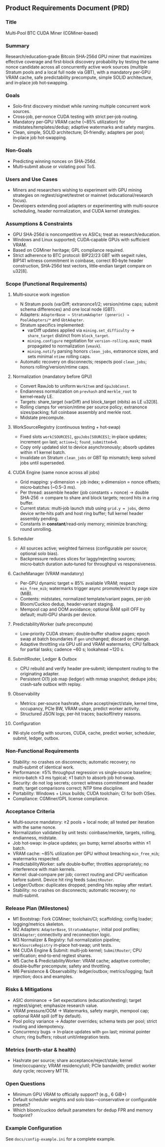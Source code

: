 ## Product Requirements Document (PRD)

### Title
Multi‑Pool BTC CUDA Miner (CGMiner‑based)

### Summary
Research/education‑grade Bitcoin SHA‑256d GPU miner that maximizes effective coverage and first‑block discovery probability by testing the same nonce candidate across all concurrently active work sources (multiple Stratum pools and a local full node via GBT), with a mandatory per‑GPU VRAM cache, safe predictability precompute, simple SOLID architecture, and in‑place job hot‑swapping.

### Goals
- Solo‑first discovery mindset while running multiple concurrent work sources.
- Cross‑job, per‑nonce CUDA testing with strict per‑job routing.
- Mandatory per‑GPU VRAM cache (~85% utilization) for midstates/templates/dedup; adaptive watermarks and safety margins.
- Clean, simple, SOLID architecture; DI‑friendly; adapters per pool; in‑place job hot‑swapping.

### Non‑Goals
- Predicting winning nonces on SHA‑256d.
- Multi‑submit abuse or violating pool ToS.

### Users and Use Cases
- Miners and researchers wishing to experiment with GPU mining strategies on regtest/signet/testnet or mainnet (educational/research focus). 
- Developers extending pool adapters or experimenting with multi‑source scheduling, header normalization, and CUDA kernel strategies.

### Assumptions & Constraints
- GPU SHA‑256d is noncompetitive vs ASICs; treat as research/education.
- Windows and Linux supported; CUDA‑capable GPUs with sufficient VRAM.
- Based on CGMiner heritage; GPL compliance required.
- Strict adherence to BTC protocol: BIP22/23 GBT with segwit rules, BIP141 witness commitment in coinbase, correct 80‑byte header construction, SHA‑256d test vectors, little‑endian target compare on u32[8].

### Scope (Functional Requirements)
1) Multi‑source work ingestion
   - N Stratum pools (varDiff; extranonce1/2; version/ntime caps; submit schema differences) and one local node (GBT).
   - Adapters: `AdapterBase → StratumAdapter (generic) → PoolAdapters/*` and `GbtAdapter`.
   - Stratum specifics implemented:
     - varDiff updates applied via `mining.set_difficulty` → `share_target` distinct from `block_target`.
     - `mining.configure` negotiation for `version-rolling.mask`; mask propagated to normalization (`vmask`).
     - `mining.notify` parsing honors `clean_jobs`, extranonce sizes, and sets minimal `ntime` rolling caps.
   - Automatic recovery on disconnects; respects pool `clean_jobs`; honors rolling/version/ntime caps.

2) Normalization (mandatory before GPU)
   - Convert RawJob to uniform `WorkItem` and `GpuJobConst`.
   - Endianness normalization on `prevhash` and `merkle_root` to kernel‑ready LE.
   - Targets: share_target (varDiff) and block_target (nbits) as LE u32[8].
   - Rolling clamps for version/ntime per source policy; extranonce sizes/packing; full coinbase assembly and merkle root.
   - Midstate precompute.

3) WorkSourceRegistry (continuous testing + hot‑swap)
   - Fixed slots `work[SOURCES]`, `gpuJobs[SOURCES]`; in‑place updates; increment `gen` last; `active=1`; `found_submitted=0`.
   - Copy only updated slot to device asynchronously; absorb updates within ≤1 kernel batch. 
   - Invalidate on Stratum `clean_jobs` or GBT tip mismatch; keep solved jobs until superseded.

4) CUDA Engine (same nonce across all jobs)
   - Grid mapping: y‑dimension = job index; x‑dimension = nonce offsets; micro‑batches (~0.5–3 ms).
   - Per thread: assemble header (job constants + nonce) → double SHA‑256 → compare to share and block targets; record hits in a ring buffer.
   - Current status: multi‑job launch stub using `grid.y = jobs`, demo device write‑hits path and host ring buffer; full kernel header assembly pending.
   - Constants in __constant__/read‑only memory; minimize branching; round unrolling.

5) Scheduler
   - All sources active; weighted fairness (configurable per source; optional solo bias).
   - Backpressure reduces slices for laggy/rejecting sources; micro‑batch duration auto‑tuned for throughput vs responsiveness.

6) CacheManager (VRAM mandatory)
   - Per‑GPU dynamic target ≈ 85% available VRAM; respect `min_free_mib`; watermarks trigger async promote/evict by page size (MiB).
   - Contents: midstates, normalized template/variant pages, per‑job Bloom/Cuckoo dedup, header‑variant staging.
   - Mempool cap and OOM avoidance; optional RAM spill OFF by default; multi‑GPU shards per device.

7) PredictabilityWorker (safe precompute)
   - Low‑priority CUDA stream; double‑buffer shadow pages; epoch swap at batch boundaries if `gen` unchanged; discard on change.
   - Adaptive throttling via GPU util and VRAM watermarks; CPU fallback for partial tasks; cadence ~60 s; lookahead ~120 s.

8) SubmitRouter, Ledger & Outbox
   - CPU rebuild and verify header pre‑submit; idempotent routing to the originating adapter.
   - Persistent O(1) job map (ledger) with mmap snapshot; dedupe jobs; crash‑safe outbox with replay.

9) Observability
   - Metrics: per‑source hashrate, share accept/reject/stale, kernel time, occupancy, PCIe BW, VRAM usage, predict worker activity.
   - Structured JSON logs; per‑hit traces; backoff/retry reasons.

10) Configuration
   - INI‑style config with sources, CUDA, cache, predict worker, scheduler, submit, ledger, outbox.

### Non‑Functional Requirements
- Stability: no crashes on disconnects; automatic recovery; no multi‑submit of identical work.
- Performance: ≤5% throughput regression vs single‑source baseline; micro‑batch ≤3 ms typical; ≤1 batch to absorb job hot‑swap.
- Security: do not log secrets; correct witness commitment and header math; target comparisons correct; NTP time discipline.
- Portability: Windows + Linux builds; CUDA toolchain; CI for both OSes.
- Compliance: CGMiner/GPL license compliance.

### Acceptance Criteria
- Multi‑source mandatory: ≥2 pools + local node; all tested per iteration with the same nonce.
- Normalization validated by unit tests: coinbase/merkle, targets, rolling, endianness, midstate.
- Job hot‑swap: in‑place updates; `gen` bump; kernel absorbs within ≤1 batch.
- VRAM cache: ~85% utilization per GPU without breaching `min_free_mib`; watermarks respected.
- PredictabilityWorker: safe double‑buffer; throttles appropriately; no interference with main kernels.
- Kernel: dual‑compare per job; correct routing and CPU verification before submit. Device hit ring feeds `SubmitRouter`.
- Ledger/Outbox: duplicates dropped; pending hits replay after restart.
- Stability: no crashes on disconnects; automatic recovery; no multi‑submit.

### Release Plan (Milestones)
- M1 Bootstrap: Fork CGMiner; toolchain/CI; scaffolding; config loader; logging/metrics skeleton.
- M2 Adapters: `AdapterBase`, `StratumAdapter`, initial pool profiles; `GbtAdapter`; connectivity and reconnection logic.
- M3 Normalizer & Registry: full normalization pipeline; `WorkSourceRegistry` in‑place hot‑swap; unit tests.
- M4 CUDA Engine & Submit: multi‑job kernel; `SubmitRouter`; CPU verification; end‑to‑end regtest shares.
- M5 Cache & PredictabilityWorker: VRAM cache; adaptive controller; double‑buffer precompute; safety and throttling.
- M6 Persistence & Observability: ledger/outbox; metrics/logging; fault injection; docs and examples.

### Risks & Mitigations
- ASIC dominance → Set expectations (education/testing); target regtest/signet; emphasize research value.
- VRAM pressure/OOM → Watermarks, safety margin, mempool cap; optional RAM spill (off by default).
- Pool policy variance → Adapter overrides; schema tests per pool; strict routing and idempotency.
- Concurrency bugs → In‑place updates with `gen` last; minimal pointer churn; ring buffers; robust unit/integration tests.

### Metrics (north‑star & health)
- Hashrate per source; share acceptance/reject/stale; kernel time/occupancy; VRAM residency/util; PCIe bandwidth; predict worker duty cycle; recovery MTTR.

### Open Questions
- Minimum GPU VRAM to officially support? (e.g., 6 GiB+)
- Default scheduler weights and solo bias—conservative or configurable presets?
- Which bloom/cuckoo default parameters for dedup FPR and memory footprint?

### Example Configuration
See `docs/config-example.ini` for a complete example.


